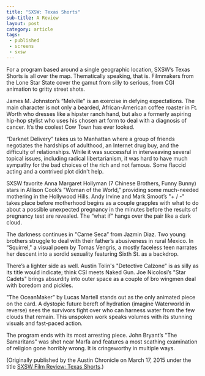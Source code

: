 ```yaml
---
title: "SXSW: Texas Shorts"
sub-title: A Review
layout: post
category: article
tags:
 - published
 - screens
 - sxsw
---
```


For a program based around a single geographic location, SXSW’s Texas Shorts is all over the map. Thematically speaking, that is. Filmmakers from the Lone Star State cover the gamut from silly to serious, from CGI animation to gritty street shots.

James M. Johnston’s “Melville" is an exercise in defying expectations. The main character is not only a bearded, African-American coffee roaster in Ft. Worth who dresses like a hipster ranch hand, but also a formerly aspiring hip-hop stylist who uses his chosen art form to deal with a diagnosis of cancer. It’s the coolest Cow Town has ever looked.

“Darknet Delivery” takes us to Manhattan where a group of friends negotiates the hardships of adulthood, an Internet drug buy, and the difficulty of relationships. While it was successful in interweaving several topical issues, including radical libertarianism, it was hard to have much sympathy for the bad choices of the rich and not famous. Some flaccid acting and a contrived plot didn't help.

SXSW favorite Anna Margaret Hollyman (7 Chinese Brothers, Funny Bunny) stars in Allison Cook’s "Woman of the World," providing some much-needed mothering in the Hollywood Hills. Andy Irvine and Mark Smoot’s "+ / -" takes place before motherhood begins as a couple grapples with what to do about a possible unexpected pregnancy in the minutes before the results of pregnancy test are revealed. The “what if” hangs over the pair like a dark cloud.

The darkness continues in "Carne Seca” from Jazmin Diaz. Two young brothers struggle to deal with their father’s abusiveness in rural Mexico. In “Squirrel," a visual poem by Tomas Vengris, a mostly faceless teen narrates her descent into a sordid sexuality featuring Sixth St. as a backdrop.

There’s a lighter side as well. Austin Tolin's "Detective Calzone" is as silly as its title would indicate; think CSI meets Naked Gun. Joe Nicolosi’s "Star Cadets" brings absurdity into outer space as a couple of bro wingmen deal with boredom and pickles.

"The OceanMaker” by Lucas Martell stands out as the only animated piece on the card. A dystopic future bereft of hydration (imagine Waterworld in reverse) sees the survivors fight over who can harness water from the few clouds that remain. This unspoken work speaks volumes with its stunning visuals and fast-paced action.

The program ends with its most arresting piece. John Bryant’s "The Samaritans” was shot near Marfa and features a most scathing examination of religion gone horribly wrong. It is cringeworthy in multiple ways.


<!-- <a href="" target="blank">
  <img src="" alt="">
</a> -->

(Originally published by the Austin Chronicle on March 17, 2015 under the title [SXSW Film Review: Texas Shorts](http://www.austinchronicle.com/daily/screens/2015-03-17/sxsw-film-review-texas-shorts/).)